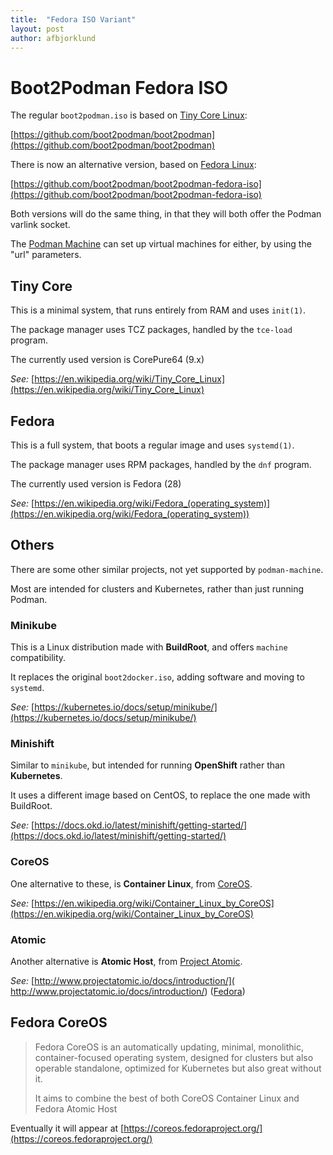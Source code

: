 ```yaml
---
title:  "Fedora ISO Variant"
layout: post
author: afbjorklund
---
```


# Boot2Podman Fedora ISO

The regular `boot2podman.iso` is based on [Tiny Core Linux](http://tinycorelinux.net/):

[https://github.com/boot2podman/boot2podman](https://github.com/boot2podman/boot2podman)

There is now an alternative version, based on [Fedora Linux](https://getfedora.org/):

[https://github.com/boot2podman/boot2podman-fedora-iso](https://github.com/boot2podman/boot2podman-fedora-iso)

Both versions will do the same thing, in that they will both offer the Podman varlink socket.

The [Podman Machine](https://github.com/boot2podman/machine) can set up virtual machines for either, by using the "url" parameters.

## Tiny Core

This is a minimal system, that runs entirely from RAM and uses `init(1)`.

The package manager uses TCZ packages, handled by the `tce-load` program.

The currently used version is CorePure64 (9.x)

_See:_ [https://en.wikipedia.org/wiki/Tiny_Core_Linux](https://en.wikipedia.org/wiki/Tiny_Core_Linux)

## Fedora

This is a full system, that boots a regular image and uses `systemd(1)`.

The package manager uses RPM packages, handled by the `dnf` program.

The currently used version is Fedora (28)

_See:_ [https://en.wikipedia.org/wiki/Fedora_(operating_system)](https://en.wikipedia.org/wiki/Fedora_(operating_system))

## Others

There are some other similar projects, not yet supported by `podman-machine`.

Most are intended for clusters and Kubernetes, rather than just running Podman.

### Minikube

This is a Linux distribution made with **BuildRoot**, and offers `machine` compatibility.

It replaces the original `boot2docker.iso`, adding software and moving to `systemd`.

_See:_ [https://kubernetes.io/docs/setup/minikube/](https://kubernetes.io/docs/setup/minikube/)

### Minishift

Similar to `minikube`, but intended for running **OpenShift** rather than **Kubernetes**.

It uses a different image based on CentOS, to replace the one made with BuildRoot.

_See:_ [https://docs.okd.io/latest/minishift/getting-started/](https://docs.okd.io/latest/minishift/getting-started/)

### CoreOS

One alternative to these, is **Container Linux**, from [CoreOS](https://coreos.com/).

_See:_ [https://en.wikipedia.org/wiki/Container_Linux_by_CoreOS](https://en.wikipedia.org/wiki/Container_Linux_by_CoreOS)

### Atomic

Another alternative is **Atomic Host**, from [Project Atomic](https://www.projectatomic.io/).

_See:_ [http://www.projectatomic.io/docs/introduction/]( http://www.projectatomic.io/docs/introduction/) ([Fedora](https://getfedora.org/en/atomic/))

## Fedora CoreOS

> Fedora CoreOS is an automatically updating, minimal, monolithic, container-focused operating system,
> designed for clusters but also operable standalone, optimized for Kubernetes but also great without it.
>
> It aims to combine the best of both CoreOS Container Linux and Fedora Atomic Host

Eventually it will appear at [https://coreos.fedoraproject.org/](https://coreos.fedoraproject.org/)